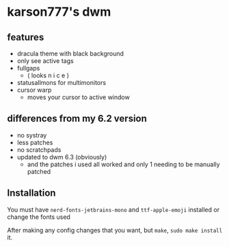 # karson777's dwm 

## features
- dracula theme with black background 
- only see active tags
- fullgaps 
	- ( looks n i c e )
- statusallmons for multimonitors
- cursor warp 
	- moves your cursor to active window

## differences from my 6.2 version 
- no systray
- less patches
- no scratchpads
- updated to dwm 6.3 (obviously)
    - and the patches i used all worked and only 1 needing to be manually patched

## Installation

You must have `nerd-fonts-jetbrains-mono` and `ttf-apple-emoji` installed or change the fonts used 

After making any config changes that you want, but `make`, `sudo make install` it.
